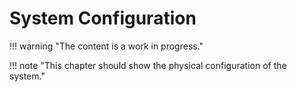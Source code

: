 # System Configuration

!!! warning "The content is a work in progress."

!!! note "This chapter should show the physical configuration of the system."
